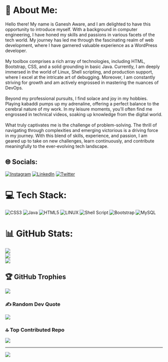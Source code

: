 # 💫 About Me:
Hello there! My name is Ganesh Aware, and I am delighted to have this opportunity to introduce myself. With a background in computer engineering, I have honed my skills and passions in various facets of the tech world. My journey has led me through the fascinating realm of web development, where I have garnered valuable experience as a WordPress developer. <br><br>My toolbox comprises a rich array of technologies, including HTML, Bootstrap, CSS, and a solid grounding in basic Java. Currently, I am deeply immersed in the world of Linux, Shell scripting, and production support, where I excel at the intricate art of debugging. Moreover, I am constantly striving for growth and am actively engrossed in mastering the nuances of DevOps.<br><br>Beyond my professional pursuits, I find solace and joy in my hobbies. Playing kabaddi pumps up my adrenaline, offering a perfect balance to the cerebral nature of my work. In my leisure moments, you'll often find me engrossed in technical videos, soaking up knowledge from the digital world.<br><br>What truly captivates me is the challenge of problem-solving. The thrill of navigating through complexities and emerging victorious is a driving force in my journey. With this blend of skills, experience, and passion, I am geared up to take on new challenges, learn continuously, and contribute meaningfully to the ever-evolving tech landscape.


## 🌐 Socials:
[![Instagram](https://img.shields.io/badge/Instagram-%23E4405F.svg?logo=Instagram&logoColor=white)](https://instagram.com/ganesh_aware) [![LinkedIn](https://img.shields.io/badge/LinkedIn-%230077B5.svg?logo=linkedin&logoColor=white)](https://linkedin.com/in/ganeshaware18) [![Twitter](https://img.shields.io/badge/Twitter-%231DA1F2.svg?logo=Twitter&logoColor=white)](https://twitter.com/ganeshaware11) 

# 💻 Tech Stack:
![CSS3](https://img.shields.io/badge/css3-%231572B6.svg?style=for-the-badge&logo=css3&logoColor=white) ![Java](https://img.shields.io/badge/java-%23ED8B00.svg?style=for-the-badge&logo=java&logoColor=white) ![HTML5](https://img.shields.io/badge/html5-%23E34F26.svg?style=for-the-badge&logo=html5&logoColor=white) ![LINUX](https://img.shields.io/badge/Linux-FCC624?style=for-the-badge&logo=linux&logoColor=black) ![Shell Script](https://img.shields.io/badge/shell_script-%23121011.svg?style=for-the-badge&logo=gnu-bash&logoColor=white) ![Bootstrap](https://img.shields.io/badge/bootstrap-%23563D7C.svg?style=for-the-badge&logo=bootstrap&logoColor=white) ![MySQL](https://img.shields.io/badge/mysql-%2300f.svg?style=for-the-badge&logo=mysql&logoColor=white)
# 📊 GitHub Stats:
![](https://github-readme-stats.vercel.app/api?username=ganeshaware18&theme=swift&hide_border=false&include_all_commits=true&count_private=false)<br/>
![](https://github-readme-streak-stats.herokuapp.com/?user=ganeshaware18&theme=swift&hide_border=false)<br/>
![](https://github-readme-stats.vercel.app/api/top-langs/?username=ganeshaware18&theme=swift&hide_border=false&include_all_commits=true&count_private=false&layout=compact)

## 🏆 GitHub Trophies
![](https://github-profile-trophy.vercel.app/?username=ganeshaware18&theme=monokai&no-frame=false&no-bg=true&margin-w=4)

### ✍️ Random Dev Quote
![](https://quotes-github-readme.vercel.app/api?type=horizontal&theme=merko)

### 🔝 Top Contributed Repo
![](https://github-contributor-stats.vercel.app/api?username=ganeshaware18&limit=5&theme=dracula&combine_all_yearly_contributions=true)

---
[![](https://visitcount.itsvg.in/api?id=ganeshaware18&icon=3&color=8)](https://visitcount.itsvg.in)

<!-- Proudly created with GPRM ( https://gprm.itsvg.in ) -->

